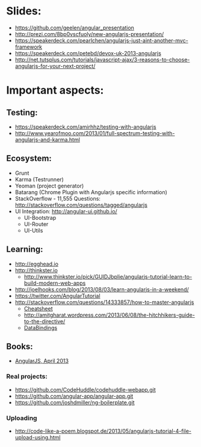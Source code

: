 # Slides:
  - https://github.com/geelen/angular_presentation
  - http://prezi.com/8bp0vscfuoly/new-angularjs-presentation/
  - https://speakerdeck.com/pearlchen/angularjs-just-aint-another-mvc-framework
  - https://speakerdeck.com/petebd/devox-uk-2013-angularjs
  - http://net.tutsplus.com/tutorials/javascript-ajax/3-reasons-to-choose-angularjs-for-your-next-project/



# Important aspects:


## Testing:
  - https://speakerdeck.com/amirhhz/testing-with-angularjs
  - http://www.yearofmoo.com/2013/01/full-spectrum-testing-with-angularjs-and-karma.html

## Ecosystem:
  - Grunt
  - Karma (Testrunner)
  - Yeoman (project generator)
  - Batarang (Chrome Plugin with Angularjs specific information)
  - StackOverflow - 11,555 Questions: http://stackoverflow.com/questions/tagged/angularjs
  - UI Integration: http://angular-ui.github.io/
    - UI-Bootstrap
    - UI-Router
    - UI-Utils


## Learning:
  - http://egghead.io
  - http://thinkster.io
    - http://www.thinkster.io/pick/GUIDJbpIie/angularjs-tutorial-learn-to-build-modern-web-apps
  - http://joelhooks.com/blog/2013/08/03/learn-angularjs-in-a-weekend/
  - https://twitter.com/AngularTutorial
  - http://stackoverflow.com/questions/14333857/how-to-master-angularjs
    - [Cheatsheet](http://www.cheatography.com/proloser/cheat-sheets/angularjs/)
    - http://amitgharat.wordpress.com/2013/06/08/the-hitchhikers-guide-to-the-directive/
    - [DataBindings](http://stackoverflow.com/questions/9682092/databinding-in-angularjs/9693933#9693933)

## Books:
  - [AngularJS, April 2013](http://shop.oreilly.com/product/0636920028055.do)


### Real projects:
  - https://github.com/CodeHuddle/codehuddle-webapp.git
  - https://github.com/angular-app/angular-app.git
  - https://github.com/joshdmiller/ng-boilerplate.git



### Uploading
  - http://code-like-a-poem.blogspot.de/2013/05/angularjs-tutorial-4-file-upload-using.html